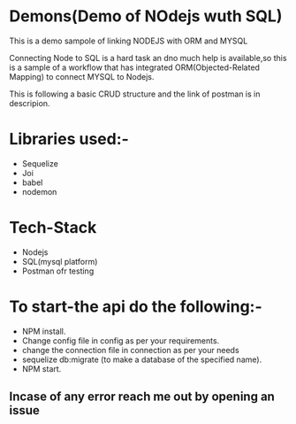 # Demons(Demo of NOdejs wuth SQL)
This is a demo sampole of linking NODEJS with ORM and MYSQL 

Connecting Node to SQL  is a hard task an dno much help is available,so this is a sample of a workflow that has integrated ORM(Objected-Related  Mapping) to connect MYSQL to Nodejs.

This is following a basic CRUD structure and the link of postman is in descripion.

# Libraries used:-
* Sequelize
* Joi 
* babel
* nodemon


# Tech-Stack
* Nodejs
* SQL(mysql platform)
* Postman ofr testing


# To start-the api do the following:-
* NPM install.
* Change config file in config as per your requirements.
* change the connection file in connection as per your needs 
* sequelize db:migrate (to make a database of the specified name).
* NPM start.

## Incase of any error reach me out by opening an issue
